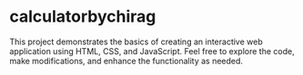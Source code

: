 # calculatorbychirag
This project demonstrates the basics of creating an interactive web application using HTML, CSS, and JavaScript. Feel free to explore the code, make modifications, and enhance the functionality as needed.
